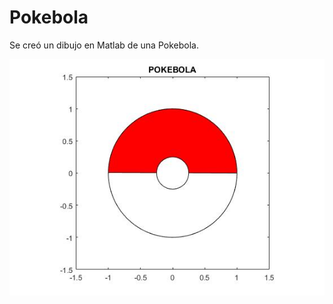 # Pokebola
Se creó un dibujo en Matlab de una Pokebola.

![Pokebola](https://github.com/AlfredoCU/Pokebola/blob/master/Pokebola.jpg)
